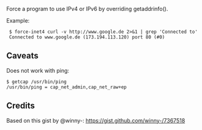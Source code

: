 Force a program to use IPv4 or IPv6 by overriding getaddrinfo().

Example:

     $ force-inet4 curl -v http://www.google.de 2>&1 | grep 'Connected to'
     Connected to www.google.de (173.194.113.120) port 80 (#0)

Caveats
-------
Does not work with ping:

    $ getcap /usr/bin/ping
    /usr/bin/ping = cap_net_admin,cap_net_raw+ep

Credits
-------
Based on this gist by @winny-: https://gist.github.com/winny-/7367518
